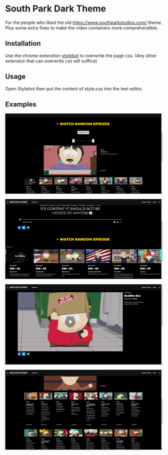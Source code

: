 # South Park Dark Theme

For the people who liked the old https://www.southparkstudios.com/ theme. Plus some extra fixes to make the video containers more comprehendible.

## Installation

Use the chrome extenstion [stylebot](https://chrome.google.com/webstore/detail/stylebot/oiaejidbmkiecgbjeifoejpgmdaleoha) to overwrite the page css. (Any other extension that can overwrite css will suffice)

## Usage

Open Stylebot then put the content of style.css into the text editor.

## Examples

![Season select](/1.png)

![Video carousel](/2.png)

![Video](/3.png)

![Season select extended](/4.png)
